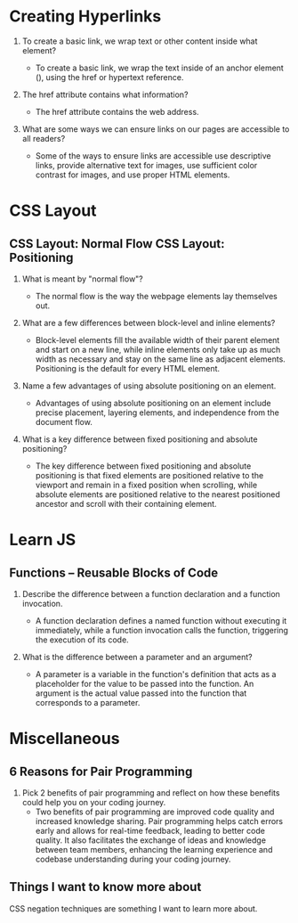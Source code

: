 # Creating Hyperlinks
1. To create a basic link, we wrap text or other content inside what element?
   - To create a basic link, we wrap the text inside of an anchor element (<a>), using the href or hypertext reference.

2. The href attribute contains what information?
   - The href attribute contains the web address.

3. What are some ways we can ensure links on our pages are accessible to all readers?
   - Some of the ways to ensure links are accessible use descriptive links, provide alternative text for images, use sufficient color contrast for images, and use proper HTML elements.

# CSS Layout
## CSS Layout: Normal Flow CSS Layout: Positioning
1. What is meant by "normal flow"?
   - The normal flow is the way the webpage elements lay themselves out.

2. What are a few differences between block-level and inline elements?
   - Block-level elements fill the available width of their parent element and start on a new line, while inline elements only take up as much width as necessary and stay on the same line as adjacent elements. Positioning is the default for every HTML element.

3. Name a few advantages of using absolute positioning on an element.
   - Advantages of using absolute positioning on an element include precise placement, layering elements, and independence from the document flow.

4. What is a key difference between fixed positioning and absolute positioning?
   - The key difference between fixed positioning and absolute positioning is that fixed elements are positioned relative to the viewport and remain in a fixed position when scrolling, while absolute elements are positioned relative to the nearest positioned ancestor and scroll with their containing element.

# Learn JS
## Functions – Reusable Blocks of Code
1. Describe the difference between a function declaration and a function invocation.
   - A function declaration defines a named function without executing it immediately, while a function invocation calls the function, triggering the execution of its code.

2. What is the difference between a parameter and an argument?
   - A parameter is a variable in the function's definition that acts as a placeholder for the value to be passed into the function. An argument is the actual value passed into the function that corresponds to a parameter.

# Miscellaneous
## 6 Reasons for Pair Programming
1. Pick 2 benefits of pair programming and reflect on how these benefits could help you on your coding journey.
   - Two benefits of pair programming are improved code quality and increased knowledge sharing. Pair programming helps catch errors early and allows for real-time feedback, leading to better code quality. It also facilitates the exchange of ideas and knowledge between team members, enhancing the learning experience and codebase understanding during your coding journey.

## Things I want to know more about

CSS negation techniques are something I want to learn more about.